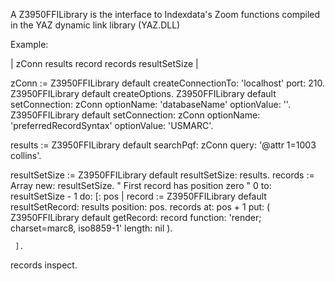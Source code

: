 A Z3950FFILibrary is the interface to Indexdata's Zoom functions compiled in the YAZ dynamic link library (YAZ.DLL)

Example:

| zConn results record records resultSetSize |

zConn := Z3950FFILibrary default createConnectionTo: 'localhost' port: 210.
Z3950FFILibrary default createOptions.
Z3950FFILibrary default 
	setConnection: zConn 
	optionName: 'databaseName' 
	optionValue: ''.
Z3950FFILibrary default 
	setConnection: zConn 
	optionName: 'preferredRecordSyntax' 
	optionValue: 'USMARC'.
				
results := Z3950FFILibrary default 
				searchPqf: zConn 
				query: '@attr 1=1003 collins'.

resultSetSize := Z3950FFILibrary default resultSetSize: results.
records := Array new: resultSetSize.
" First record has position zero "
0 to: resultSetSize - 1 do: [: pos |
	record := Z3950FFILibrary default resultSetRecord: results position: pos.
	records 
		at: pos + 1 
		put: ( Z3950FFILibrary default 
				getRecord: record 
				function: 'render; charset=marc8, iso8859-1' 
				length: nil ).	
	
	 ].
records inspect.
